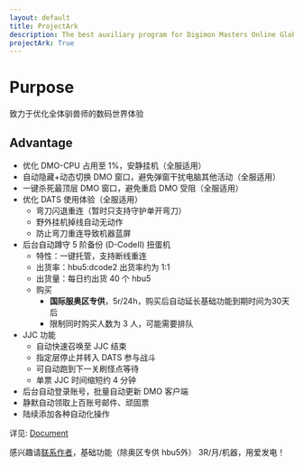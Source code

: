 ```yaml
---
layout: default
title: ProjectArk
description: The best auxiliary program for Digimon Masters Online Global
projectArk: True
---
```

# Purpose
致力于优化全体驯兽师的数码世界体验
## Advantage
- 优化 DMO-CPU 占用至 1%，安静挂机（全服适用）
- 自动隐藏+动态切换 DMO 窗口，避免弹窗干扰电脑其他活动（全服适用）
- 一键杀死最顶层 DMO 窗口，避免重启 DMO 受阻（全服适用）
- 优化 DATS 使用体验（全服适用）
    - 弯刀闪退重连（暂时只支持守护单开弯刀）
    - 野外挂机掉线自动无动作
    - 防止弯刀重连导致机器蓝屏
- 后台自动蹲守 5 阶备份 (D-CodeII) 扭蛋机
    - 特性：一键托管，支持断线重连
    - 出货率：hbu5:dcode2 出货率约为 1:1
    - 出货量：每日约出货 40 个 hbu5
    - 购买
        - **国际服奥区专供**，5r/24h，购买后自动延长基础功能到期时间为30天后
        - 限制同时购买人数为 3 人，可能需要排队
- JJC 功能
    - 自动快速召唤至 JJC 结束
    - 指定层停止并转入 DATS 参与战斗
    - 可自动跑到下一关刷怪点等待
    - 单票 JJC 时间缩短约 4 分钟
- 后台自动登录账号，批量自动更新 DMO 客户端
- 静默自动领取上百账号邮件、顽固票
- 陆续添加各种自动化操作

详见: [Document](./document)

感兴趣请[联系作者](/)，基础功能（除奥区专供 hbu5外） 3R/月/机器，用爱发电！